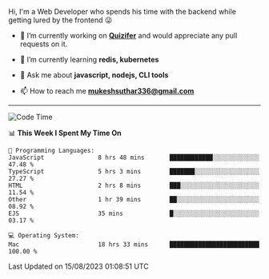Hi, I'm a Web Developer who spends his time with the backend while getting lured by the frontend 😜

- 🔭 I’m currently working on **[Quizifer](https://github.com/SutharMukesh/Quizifer/)** and would appreciate any pull requests on it.

- 🌱 I’m currently learning **redis, kubernetes**

- 💬 Ask me about **javascript, nodejs, CLI tools**

- 📫 How to reach me **mukeshsuthar336@gmail.com**

---
<!--START_SECTION:waka-->
![Code Time](http://img.shields.io/badge/Code%20Time-2%2C419%20hrs%2054%20mins-blue)

📊 **This Week I Spent My Time On** 

```text
💬 Programming Languages: 
JavaScript               8 hrs 48 mins       ████████████░░░░░░░░░░░░░   47.48 % 
TypeScript               5 hrs 3 mins        ███████░░░░░░░░░░░░░░░░░░   27.27 % 
HTML                     2 hrs 8 mins        ███░░░░░░░░░░░░░░░░░░░░░░   11.54 % 
Other                    1 hr 39 mins        ██░░░░░░░░░░░░░░░░░░░░░░░   08.92 % 
EJS                      35 mins             █░░░░░░░░░░░░░░░░░░░░░░░░   03.17 % 

💻 Operating System: 
Mac                      18 hrs 33 mins      █████████████████████████   100.00 % 
```


 Last Updated on 15/08/2023 01:08:51 UTC
<!--END_SECTION:waka-->
